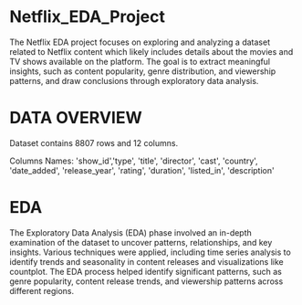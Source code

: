# Netflix_EDA_Project

The Netflix EDA project focuses on exploring and analyzing a dataset related to Netflix content which likely includes details about the movies and TV shows available on the platform. The goal is to extract meaningful insights, such as content popularity, genre distribution, and viewership patterns, and draw conclusions through exploratory data analysis.


# DATA OVERVIEW

Dataset contains 8807 rows and 12 columns.

Columns Names: 'show_id','type', 'title', 'director', 'cast', 'country', 'date_added', 'release_year', 'rating', 'duration', 'listed_in', 'description'

# EDA

The Exploratory Data Analysis (EDA) phase involved an in-depth examination of the dataset to uncover patterns, relationships, and key insights. Various techniques were applied, including time series analysis to identify trends and seasonality in content releases and visualizations like countplot. The EDA process helped identify significant patterns, such as genre popularity, content release trends, and viewership patterns across different regions. 





